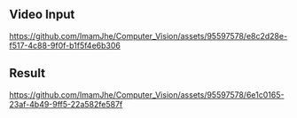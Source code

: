 ## Video Input
https://github.com/ImamJhe/Computer_Vision/assets/95597578/e8c2d28e-f517-4c88-9f0f-b1f5f4e6b306



## Result 
https://github.com/ImamJhe/Computer_Vision/assets/95597578/6e1c0165-23af-4b49-9ff5-22a582fe587f

